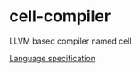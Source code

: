 # cell-compiler
LLVM based compiler named cell

[Language specification](https://github.com/arseniuss/cell-compiler/wiki)
